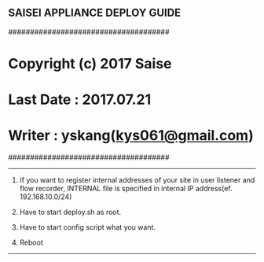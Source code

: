 SAISEI APPLIANCE DEPLOY GUIDE
------------------------------------------------------

#####################################
# Copyright (c) 2017 Saise          #
# Last Date : 2017.07.21            #
# Writer : yskang(kys061@gmail.com) #
#####################################

------------------------------------------------------

1. If you want to register internal addresses of your site in user listener and flow recorder, INTERNAL file is specified in internal IP address(ef. 192.168.10.0/24)

2. Have to start deploy.sh as root.

3. Have to start config script what you want.

4. Reboot
------------------------------------------------------
